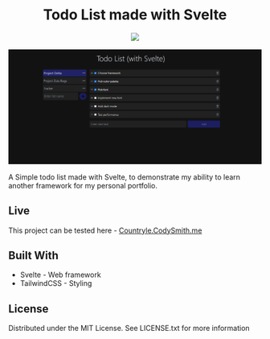 <h1 align="center">Todo List made with Svelte</h1>
<p align="center">
  <a href="https://skillicons.dev">
    <img src="https://skillicons.dev/icons?i=svelte,js,tailwind" />
  </a>
</p>
<p align="center">
  <img src="TodolistWebpage.png?raw=true" alt="Project webpage"/>
</p>

A Simple todo list made with Svelte, to demonstrate my ability to learn another framework for my personal portfolio.

## Live

This project can be tested here - [Countryle.CodySmith.me](http://countryle.codysmith.me/)

## Built With

-   Svelte - Web framework
-   TailwindCSS - Styling

## License

Distributed under the MIT License. See LICENSE.txt for more information
